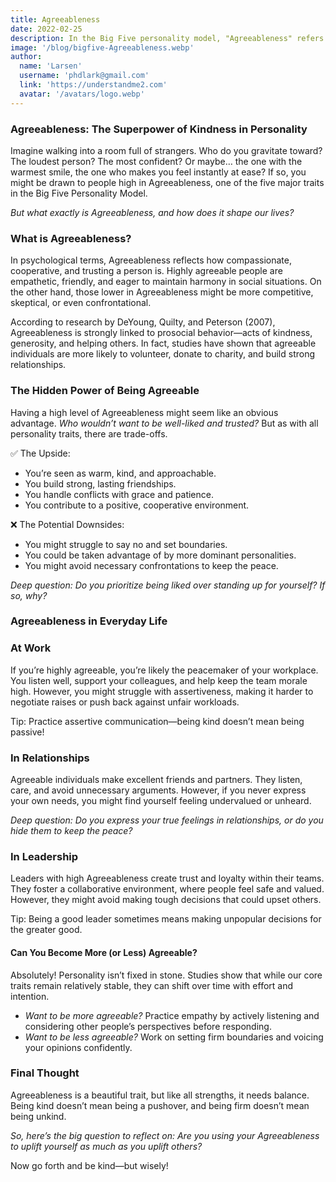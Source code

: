 ```yaml
---
title: Agreeableness
date: 2022-02-25
description: In the Big Five personality model, "Agreeableness" refers to how compassionate, cooperative, and friendly you are.
image: '/blog/bigfive-Agreeableness.webp'
author:
  name: 'Larsen'
  username: 'phdlark@gmail.com'
  link: 'https://understandme2.com'
  avatar: '/avatars/logo.webp'
---
```


### Agreeableness: The Superpower of Kindness in Personality

Imagine walking into a room full of strangers. Who do you gravitate toward? The loudest person? The most confident? Or maybe… the one with the warmest smile, the one who makes you feel instantly at ease? If so, you might be drawn to people high in Agreeableness, one of the five major traits in the Big Five Personality Model.

_But what exactly is Agreeableness, and how does it shape our lives?_

### What is Agreeableness?

In psychological terms, Agreeableness reflects how compassionate, cooperative, and trusting a person is. Highly agreeable people are empathetic, friendly, and eager to maintain harmony in social situations. On the other hand, those lower in Agreeableness might be more competitive, skeptical, or even confrontational.

According to research by DeYoung, Quilty, and Peterson (2007), Agreeableness is strongly linked to prosocial behavior—acts of kindness, generosity, and helping others. In fact, studies have shown that agreeable individuals are more likely to volunteer, donate to charity, and build strong relationships.

### The Hidden Power of Being Agreeable

Having a high level of Agreeableness might seem like an obvious advantage. 
_Who wouldn’t want to be well-liked and trusted?_ But as with all personality traits, there are trade-offs.

✅ The Upside:

* You’re seen as warm, kind, and approachable.
* You build strong, lasting friendships.
* You handle conflicts with grace and patience.
* You contribute to a positive, cooperative environment.

❌ The Potential Downsides:

* You might struggle to say no and set boundaries.
* You could be taken advantage of by more dominant personalities.
* You might avoid necessary confrontations to keep the peace.

_Deep question: Do you prioritize being liked over standing up for yourself? If so, why?_

### Agreeableness in Everyday Life

### At Work

If you’re highly agreeable, you’re likely the peacemaker of your workplace. You listen well, support your colleagues, and help keep the team morale high. However, you might struggle with assertiveness, making it harder to negotiate raises or push back against unfair workloads.

Tip: Practice assertive communication—being kind doesn’t mean being passive!

### In Relationships

Agreeable individuals make excellent friends and partners. They listen, care, and avoid unnecessary arguments. However, if you never express your own needs, you might find yourself feeling undervalued or unheard.

_Deep question: Do you express your true feelings in relationships, or do you hide them to keep the peace?_

### In Leadership

Leaders with high Agreeableness create trust and loyalty within their teams. They foster a collaborative environment, where people feel safe and valued. However, they might avoid making tough decisions that could upset others.

Tip: Being a good leader sometimes means making unpopular decisions for the greater good.

#### Can You Become More (or Less) Agreeable?

Absolutely! Personality isn’t fixed in stone. Studies show that while our core traits remain relatively stable, they can shift over time with effort and intention.
* _Want to be more agreeable?_ Practice empathy by actively listening and considering other people’s perspectives before responding.
* _Want to be less agreeable?_ Work on setting firm boundaries and voicing your opinions confidently.

### Final Thought

Agreeableness is a beautiful trait, but like all strengths, it needs balance. Being kind doesn’t mean being a pushover, and being firm doesn’t mean being unkind.

_So, here’s the big question to reflect on: Are you using your Agreeableness to uplift yourself as much as you uplift others?_

Now go forth and be kind—but wisely!
